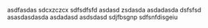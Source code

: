 asdfasdas
sdcxzczcx
sdfsdfsfd
asdasd
zsdasda
asdadasda
dsfsfsd
asasdasdasda
asdadasd
asdsdasd
sdjfbsgnp
sdfsnfdisgeiu
